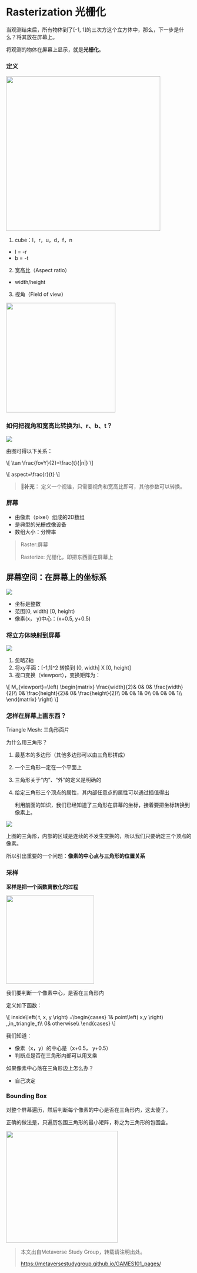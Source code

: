 # Rasterization 光栅化

当观测结束后，所有物体到了[-1, 1]的三次方这个立方体中，那么，下一步是什么？将其放在屏幕上。

将观测的物体在屏幕上显示，就是**光栅化**。

### 定义

<img src="../assets/观察.jpg" title="" alt="" width="419">

1. cube：l，r，u，d，f，n
- l = -r
- b = -t
2. 宽高比（Aspect ratio）
- width/height
3. 视角（Field of view）

<img src="../assets/%E8%A7%86%E8%A7%92.jpg" title="" alt="" width="297">

### 如何把视角和宽高比转换为l、r、b、t？

![](../assets/视角转换.jpg)

由图可得以下关系：

\\[
\tan \frac{fovY}{2}=\frac{t}{|n|}
\\]

\\[
aspect=\frac{r}{t}
\\]

> **&#x1F4CC;补充：** 定义一个视锥，只需要视角和宽高比即可，其他参数可以转换。

### 屏幕

- 由像素（pixel）组成的2D数组
- 是典型的光栅成像设备
- 数组大小：分辨率

> Raster:屏幕
> 
> Rasterize: 光栅化，即把东西画在屏幕上

## 屏幕空间：在屏幕上的坐标系

![](../assets/屏幕坐标.jpg)

- 坐标是整数
- 范围[0, width)  [0, height)
- 像素(x， y)中心：(x+0.5, y+0.5)

### 将立方体映射到屏幕

![](../assets/屏幕映射.jpg)

1. 忽略Z轴
2. 将xy平面：[-1,1]^2 转换到 [0, width] X [0, height]
3. 视口变换（viewport），变换矩阵为：

\\[
M_{viewport}=\left( \begin{matrix}
    \frac{width}{2}&        0&        0&        \frac{width}{2}\\\\
    0&        \frac{height}{2}&        0&        \frac{height}{2}\\\\
    0&        0&        1&        0\\\\
    0&        0&        0&        1\\\\
\end{matrix} \right) 
\\]

### 怎样在屏幕上画东西？

Triangle Mesh: 三角形面片

为什么用三角形？

1. 最基本的多边形（其他多边形可以由三角形拼成）

2. 一个三角形一定在一个平面上

3. 三角形关于“内”、“外”的定义是明确的

4. 给定三角形三个顶点的属性，其内部任意点的属性可以通过插值得出
   
   利用前面的知识，我们已经知道了三角形在屏幕的坐标，接着要把坐标转换到像素上。

![](../assets/坐标到像素.jpg)

上图的三角形，内部的区域是连续的不发生变换的，所以我们只要确定三个顶点的像素。

所以引出重要的一个问题：**像素的中心点与三角形的位置关系**

### 采样

**采样是把一个函数离散化的过程**

<img src="../assets/三角形.jpg" title="" alt="" width="239">

我们要判断一个像素中心，是否在三角形内

定义如下函数：

\\[
inside\left( t, x, y \right) =\begin{cases}
    1&        point\left( x,y \right) \,\,in\,\,triangle\,\,t\\\\
    0&        otherwise\\\\
\end{cases}
\\]

我们知道：

- 像素（x，y）的中心是（x+0.5， y+0.5）
- 判断点是否在三角形内部可以用叉乘

如果像素中心落在三角形边上怎么办？

- 自己决定

### Bounding Box

对整个屏幕遍历，然后判断每个像素的中心是否在三角形内，这太傻了。

正确的做法是，只遍历包围三角形的最小矩阵，称之为三角形的包围盒。

<img src="../assets/包围盒.jpg" title="" alt="" width="303">





> 本文出自Metaverse Study Group，转载请注明出处。
>
> https://metaversestudygroup.github.io/GAMES101_pages/